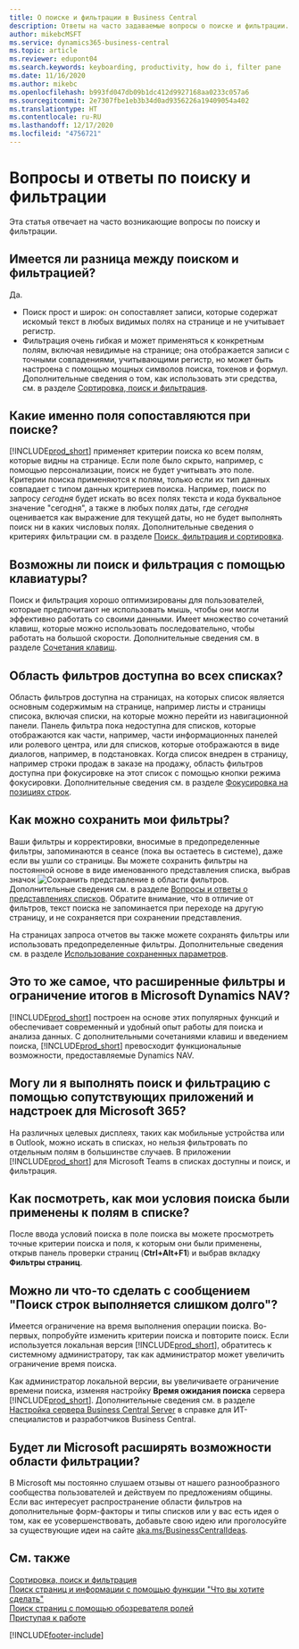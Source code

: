 ```yaml
---
title: О поиске и фильтрации в Business Central
description: Ответы на часто задаваемые вопросы о поиске и фильтрации.
author: mikebcMSFT
ms.service: dynamics365-business-central
ms.topic: article
ms.reviewer: edupont04
ms.search.keywords: keyboarding, productivity, how do i, filter pane
ms.date: 11/16/2020
ms.author: mikebc
ms.openlocfilehash: b993fd047db09b1dc412d9927168aa0233c057a6
ms.sourcegitcommit: 2e7307fbe1eb3b34d0ad9356226a19409054a402
ms.translationtype: HT
ms.contentlocale: ru-RU
ms.lasthandoff: 12/17/2020
ms.locfileid: "4756721"
---
```

# <a name="searching-and-filtering-faq"></a>Вопросы и ответы по поиску и фильтрации
Эта статья отвечает на часто возникающие вопросы по поиску и фильтрации.

## <a name="is-there-a-difference-between-searching-and-filtering"></a>Имеется ли разница между поиском и фильтрацией?
Да.
- Поиск прост и широк: он сопоставляет записи, которые содержат искомый текст в любых видимых полях на странице и не учитывает регистр.
- Фильтрация очень гибкая и может применяться к конкретным полям, включая невидимые на странице; она отображается записи с точными совпадениями, учитывающими регистр, но может быть настроена с помощью мощных символов поиска, токенов и формул. Дополнительные сведения о том, как использовать эти средства, см. в разделе [Сортировка, поиск и фильтрация](ui-enter-criteria-filters.md).

## <a name="exactly-which-fields-are-matched-when-searching"></a>Какие именно поля сопоставляются при поиске?
[!INCLUDE[prod_short](includes/prod_short.md)] применяет критерии поиска ко всем полям, которые видны на странице. Если поле было скрыто, например, с помощью персонализации, поиск не будет учитывать это поле. Критерии поиска применяются к полям, только если их тип данных совпадает с типом данных критериев поиска. Например, поиск по запросу *сегодня* будет искать во всех полях текста и кода буквальное значение "сегодня", а также в любых полях даты, где *сегодня* оценивается как выражение для текущей даты, но не будет выполнять поиск ни в каких числовых полях. Дополнительные сведения о критериях фильтрации см. в разделе [Поиск, фильтрация и сортировка](ui-enter-criteria-filters.md#-filter-criteria-and-operators).

## <a name="is-there-a-keyboard-experience-for-search-and-filter"></a>Возможны ли поиск и фильтрация с помощью клавиатуры?
Поиск и фильтрация хорошо оптимизированы для пользователей, которые предпочитают не использовать мышь, чтобы они могли эффективно работать со своими данными. Имеет множество сочетаний клавиш, которые можно использовать последовательно, чтобы работать на большой скорости. Дополнительные сведения см. в разделе [Сочетания клавиш](keyboard-shortcuts.md#KeyboardFilter).

## <a name="is-the-filter-pane-available-on-all-lists"></a>Область фильтров доступна во всех списках?
Область фильтров доступна на страницах, на которых список является основным содержимым на странице, например листы и страницы списока, включая списки, на которые можно перейти из навигационной панели. Панель фильтра пока недоступна для списков, которые отображаются как части, например, части информационных панелей или ролевого центра, или для списков, которые отображаются в виде диалогов, например, в подстановках. Когда список внедрен в страницу, например строки продаж в заказе на продажу, область фильтров доступна при фокусировке на этот список с помощью кнопки режима фокусировки. Дополнительные сведения см. в разделе [Фокусировка на позициях строк](ui-enter-data.md#Focus).

## <a name="how-can-i-save-my-filters"></a>Как можно сохранить мои фильтры?
Ваши фильтры и корректировки, вносимые в предопределенные фильтры, запоминаются в сеансе (пока вы остаетесь в системе), даже если вы ушли со страницы. Вы можете сохранить фильтры на постоянной основе в виде именованного представления списка, выбрав значок ![Сохранить представление](media/save_view_icon.png "Сохранить представление") в области фильтров. Дополнительные сведения см. в разделе [Вопросы и ответы о представлениях списков](ui-views-faq.md). Обратите внимание, что в отличие от фильтров, текст поиска не запоминается при переходе на другую страницу, и не сохраняется при сохранении представления.

На страницах запроса отчетов вы также можете сохранять фильтры или использовать предопределенные фильтры. Дополнительные сведения см. в разделе [Использование сохраненных параметров](ui-work-report.md#SavedSettings).

## <a name="is-this-the-same-as-advanced-filters-and-limit-totals-in-microsoft-dynamics-nav"></a>Это то же самое, что расширенные фильтры и ограничение итогов в Microsoft Dynamics NAV?
[!INCLUDE[prod_short](includes/prod_short.md)] построен на основе этих популярных функций и обеспечивает современный и удобный опыт работы для поиска и анализа данных. С дополнительными сочетаниями клавиш и введением поиска, [!INCLUDE[prod_short](includes/prod_short.md)] превосходит функциональные возможности, предоставляемые Dynamics NAV.  

## <a name="can-i-search-and-filter-using-the-companion-apps-and-add-ins-for-microsoft-365"></a>Могу ли я выполнять поиск и фильтрацию с помощью сопутствующих приложений и надстроек для Microsoft 365?
На различных целевых дисплеях, таких как мобильные устройства или в Outlook, можно искать в списках, но нельзя фильтровать по отдельным полям в большинстве случаев. В приложении [!INCLUDE[prod_short](includes/prod_short.md)] для Microsoft Teams в списках доступны и поиск, и фильтрация.

## <a name="how-do-i-view-how-my-search-terms-have-been-applied-to-fields-in-the-list"></a>Как посмотреть, как мои условия поиска были применены к полям в списке?
После ввода условий поиска в поле поиска вы можете просмотреть точные критерии поиска и поля, к которым они были применены, открыв панель проверки страниц (**Ctrl+Alt+F1**) и выбрав вкладку **Фильтры страниц**.

## <a name="can-i-do-anything-about-the-searching-for-rows-is-taking-too-long-message"></a>Можно ли что-то сделать с сообщением "Поиск строк выполняется слишком долго"?

Имеется ограничение на время выполнения операции поиска. Во-первых, попробуйте изменить критерии поиска и повторите поиск. Если используется локальная версия [!INCLUDE[prod_short](includes/prod_short.md)], обратитесь к системному администратору, так как администратор может увеличить ограничение время поиска.

Как администратор локальной версии, вы увеличиваете ограничение времени поиска, изменяя настройку **Время ожидания поиска** сервера [!INCLUDE[prod_short](includes/prod_short.md)]. Дополнительные сведения см. в разделе [Настройка сервера Business Central Server](/dynamics365/business-central/dev-itpro/administration/configure-server-instance?#Database) в справке для ИТ-специалистов и разработчиков Business Central.

## <a name="will-microsoft-extend-the-filter-pane-experience"></a>Будет ли Microsoft расширять возможности области фильтрации?
В Microsoft мы постоянно слушаем отзывы от нашего разнообразного сообщества пользователей и действуем по предложениям общины. Если вас интересует распространение области фильтров на дополнительные форм-факторы и типы списков или у вас есть идея о том, как ее усовершенствовать, добавьте свою идею или проголосуйте за существующие идеи на сайте [aka.ms/BusinessCentralIdeas](https://aka.ms/businesscentralideas).

## <a name="see-also"></a>См. также
[Сортировка, поиск и фильтрация](ui-enter-criteria-filters.md)  
[Поиск страниц и информации с помощью функции "Что вы хотите сделать"](ui-search.md)  
[Поиск страниц с помощью обозревателя ролей](ui-role-explorer.md)  
[Приступая к работе](product-get-started.md)  


[!INCLUDE[footer-include](includes/footer-banner.md)]